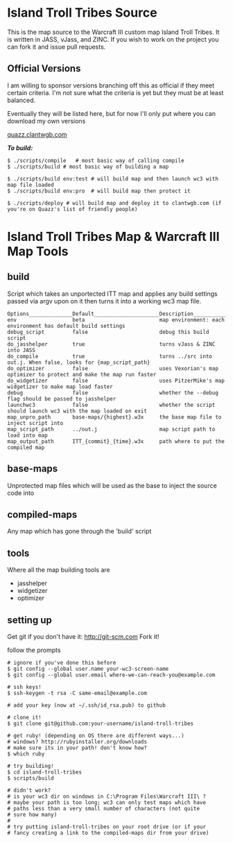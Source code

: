 # Island Troll Tribes Source #

This is the map source to the Warcraft III custom map Island Troll Tribes.
It is written in JASS, vJass, and ZINC.
If you wish to work on the project you can fork it and issue pull requests.

## Official Versions ##

I am willing to sponsor versions branching off this as official if they meet certain 
criteria. I'm not sure what the criteria is yet but they must be at least balanced.

Eventually they will be listed here, but for now I'll only put where you can download
my own versions

[quazz.clantwgb.com](http://quazz.clantwgb.com)

___To build:___  

    $ ./scripts/compile   # most basic way of calling compile
    $ ./scripts/build # most basic way of building a map

    $ ./scripts/build env:test # will build map and then launch wc3 with map file loaded
    $ ./scripts/build env:pro  # will build map then protect it

    $ ./scripts/deploy # will build map and deploy it to clantwgb.com (if you're on Quazz's list of friendly people)


# Island Troll Tribes Map & Warcraft III Map Tools

## build

Script which takes an unportected ITT map and applies any build settings passed via argv
upon on it then turns it into a working wc3 map file.

    Options______________Default_____________________Description_________________________________________________________
    env                  beta                        map environment: each environment has default build settings
    debug_script         false                       debug this build script
    do_jasshelper        true                        turns vJass & ZINC into JASS
    do_compile           true                        turns ../src into out.j. When false, looks for {map_script_path}
    do_optimizer         false                       uses Vexorian's map optimizer to protect and make the map run faster
    do_widgetizer        false                       uses PitzerMike's map widgetizer to make map load faster
    debug                false                       whether the --debug flag should be passed to jasshelper
    launchwc3            false                       whether the script should launch wc3 with the map loaded on exit
    map_unpro_path       base-maps/{highest}.w3x     the base map file to inject script into
    map_script_path      ../out.j                    map script path to load into map
    map_output_path      ITT_{commit}_{time}.w3x     path where to put the compiled map

## base-maps

Unprotected map files which will be used as the base to inject the source code into

## compiled-maps

Any map which has gone through the 'build' script

## tools

Where all the map building tools are
 - jasshelper
 - widgetizer
 - optimizer

## setting up

Get git if you don't have it: http://git-scm.com
Fork it!

follow the prompts

    # ignore if you've done this before
    $ git config --global user.name your-wc3-screen-name
    $ git config --global user.email where-we-can-reach-you@example.com

    # ssh keys!
    $ ssh-keygen -t rsa -C same-email@example.com

    # add your key (now at ~/.ssh/id_rsa.pub) to github

    # clone it!
    $ git clone git@github.com:your-username/island-troll-tribes

    # get ruby! (depending on OS there are different ways...)
    # windows? http://rubyinstaller.org/downloads
    # make sure its in your path! don't know how?
    $ which ruby

    # try building!
    $ cd island-troll-tribes
    $ scripts/build

    # didn't work?
    # is your wc3 dir on windows in C:\Program Files\Warcraft III\ ?
    # maybe your path is too long; wc3 can only test maps which have
    # paths less than a very small number of characters (not quite
    # sure how many)
    #
    # try putting island-troll-tribes on your root drive (or if your
    # fancy creating a link to the compiled-maps dir from your drive)

